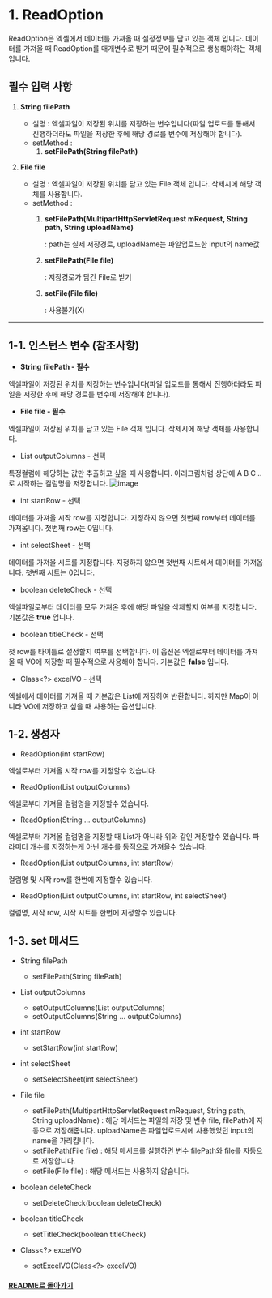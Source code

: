 # 1. ReadOption

ReadOption은 엑셀에서 데이터를 가져올 때 설정정보를 담고 있는 객체 입니다. 데이터를 가져올 때 ReadOption를 매개변수로 받기 때문에 필수적으로 생성해야하는 객체입니다.

## 필수 입력 사항

1. **String filePath**

    - 설명 : 엑셀파일이 저장된 위치를 저장하는 변수입니다(파일 업로드를 통해서 진행하더라도 파일을 저장한 후에 해당 경로를 변수에 저장해야 합니다).
    - setMethod : 
        1. **setFilePath(String filePath)**
1. **File file**
    - 설명 : 엑셀파일이 저장된 위치를 담고 있는 File 객체 입니다. 삭제시에 해당 객체를 사용합니다.
    - setMethod : 
        1. **setFilePath(MultipartHttpServletRequest mRequest, String path, String uploadName)**
        
            : path는 실제 저장경로, uploadName는 파일업로드한 input의 name값
        1. **setFilePath(File file)**
        
            : 저장경로가 담긴 File로 받기
        1. **setFile(File file)**
        
            : 사용불가(X)
        
-----

## 1-1. 인스턴스 변수 (참조사항)

- **String filePath - 필수**

엑셀파일이 저장된 위치를 저장하는 변수입니다(파일 업로드를 통해서 진행하더라도 파일을 저장한 후에 해당 경로를 변수에 저장해야 합니다).

- **File file - 필수**

엑셀파일이 저장된 위치를 담고 있는 File 객체 입니다. 삭제시에 해당 객체를 사용합니다.

- List<String> outputColumns - 선택
    
특정컬럼에 해당하는 값만 추출하고 싶을 때 사용합니다. 
아래그림처럼 상단에 A B C ..로 시작하는 컬럼명을 저장합니다.
![image](https://user-images.githubusercontent.com/42727909/49498544-bb967d80-f8ae-11e8-89ea-4ae704ef2327.png)

- int startRow - 선택

데이터를 가져올 시작 row를 지정합니다. 지정하지 않으면 첫번째 row부터 데이터를 가져옵니다. 첫번째 row는 0입니다.

- int selectSheet - 선택

데이터를 가져올 시트를 지정합니다. 지정하지 않으면 첫번째 시트에서 데이터를 가져옵니다. 첫번째 시트는 0입니다.

- boolean deleteCheck - 선택

엑셀파일로부터 데이터를 모두 가져온 후에 해당 파일을 삭제할지 여부를 지정합니다.
기본값은 **true** 입니다.

- boolean titleCheck - 선택

첫 row를 타이틀로 설정할지 여부를 선택합니다. 이 옵션은 엑셀로부터 데이터를 가져올 때 VO에 저장할 때 필수적으로 사용해야 합니다.
기본값은 **false** 입니다.

- Class<?> excelVO - 선택

엑셀에서 데이터를 가져올 때 기본값은 List<Map>에 저장하여 반환합니다. 하지만 Map이 아니라 VO에 저장하고 싶을 때 사용하는 옵션입니다.

## 1-2. 생성자

- ReadOption(int startRow)

엑셀로부터 가져올 시작 row를 지정할수 있습니다.

- ReadOption(List<String> outputColumns)
    
엑셀로부터 가져올 컬럼명을 지정할수 있습니다.

- ReadOption(String ... outputColumns)

엑셀로부터 가져올 컬럼명을 지정할 때 List가 아니라 위와 같인 저장할수 있습니다.
파라미터 개수를 지정하는게 아닌 개수를 동적으로 가져올수 있습니다.

- ReadOption(List<String> outputColumns, int startRow)
    
컬럼명 및 시작 row를 한번에 지정할수 있습니다.

- ReadOption(List<String> outputColumns, int startRow, int selectSheet)
    
컬럼명, 시작 row, 시작 시트를 한번에 지정할수 있습니다.

## 1-3. set 메서드

- String filePath
    - setFilePath(String filePath)

- List<String> outputColumns
    - setOutputColumns(List<String> outputColumns)
    - setOutputColumns(String ... outputColumns)

- int startRow
    - setStartRow(int startRow) 

- int selectSheet
    - setSelectSheet(int selectSheet)

- File file
    - setFilePath(MultipartHttpServletRequest mRequest, String path, String uploadName)
        : 해당 메서드는 파일의 저장 및 변수 file, filePath에 자동으로 저장해줍니다.
        uploadName은 파일업로드시에 사용했었던 input의 name을 가리킵니다.
    - setFilePath(File file)
        : 해당 메서드를 실행하면 변수 filePath와 file를 자동으로 저장합니다.
    - setFile(File file)
        : 해당 메서드는 사용하지 않습니다.

- boolean deleteCheck
    - setDeleteCheck(boolean deleteCheck)

- boolean titleCheck
    - setTitleCheck(boolean titleCheck) 

- Class<?> excelVO
    - setExcelVO(Class<?> excelVO)

#### [README로 돌아가기](README.md)
